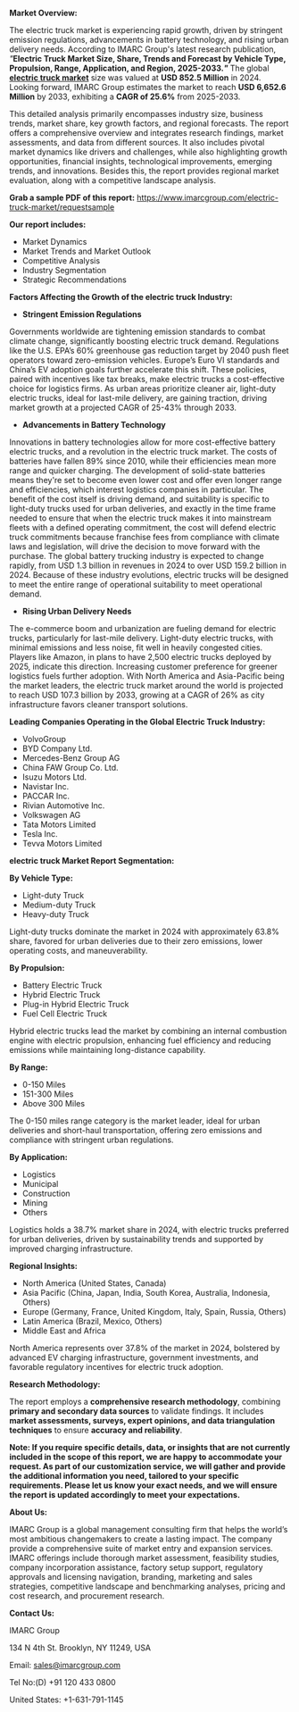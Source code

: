 **Market Overview:**

The electric truck market is experiencing rapid growth, driven by stringent emission regulations, advancements in battery technology, and rising urban delivery needs. According to IMARC Group's latest research publication, _"_**Electric Truck Market Size, Share, Trends and Forecast by Vehicle Type, Propulsion, Range, Application, and Region, 2025-2033._"_** The global **[electric truck market](https://www.imarcgroup.com/electric-truck-market)** size was valued at **USD 852.5 Million** in 2024. Looking forward, IMARC Group estimates the market to reach **USD 6,652.6 Million** by 2033, exhibiting a **CAGR of 25.6%** from 2025-2033. 

This detailed analysis primarily encompasses industry size, business trends, market share, key growth factors, and regional forecasts. The report offers a comprehensive overview and integrates research findings, market assessments, and data from different sources. It also includes pivotal market dynamics like drivers and challenges, while also highlighting growth opportunities, financial insights, technological improvements, emerging trends, and innovations. Besides this, the report provides regional market evaluation, along with a competitive landscape analysis.

**Grab a sample PDF of this report:** https://www.imarcgroup.com/electric-truck-market/requestsample

**Our report includes:**

*   Market Dynamics
*   Market Trends and Market Outlook
*   Competitive Analysis
*   Industry Segmentation
*   Strategic Recommendations

**Factors Affecting the Growth of the electric truck Industry:**

*   **Stringent Emission Regulations**

Governments worldwide are tightening emission standards to combat climate change, significantly boosting electric truck demand. Regulations like the U.S. EPA’s 60% greenhouse gas reduction target by 2040 push fleet operators toward zero-emission vehicles. Europe’s Euro VI standards and China’s EV adoption goals further accelerate this shift. These policies, paired with incentives like tax breaks, make electric trucks a cost-effective choice for logistics firms. As urban areas prioritize cleaner air, light-duty electric trucks, ideal for last-mile delivery, are gaining traction, driving market growth at a projected CAGR of 25-43% through 2033.

*   **Advancements in Battery Technology**

Innovations in battery technologies allow for more cost-effective battery electric trucks, and a revolution in the electric truck market. The costs of batteries have fallen 89% since 2010, while their efficiencies mean more range and quicker charging. The development of solid-state batteries means they're set to become even lower cost and offer even longer range and efficiencies, which interest logistics companies in particular. The benefit of the cost itself is driving demand, and suitability is specific to light-duty trucks used for urban deliveries, and exactly in the time frame needed to ensure that when the electric truck makes it into mainstream fleets with a defined operating commitment, the cost will defend electric truck commitments because franchise fees from compliance with climate laws and legislation, will drive the decision to move forward with the purchase. The global battery trucking industry is expected to change rapidly, from USD 1.3 billion in revenues in 2024 to over USD 159.2 billion in 2024. Because of these industry evolutions, electric trucks will be designed to meet the entire range of operational suitability to meet operational demand.

*   **Rising Urban Delivery Needs**

The e-commerce boom and urbanization are fueling demand for electric trucks, particularly for last-mile delivery. Light-duty electric trucks, with minimal emissions and less noise, fit well in heavily congested cities. Players like Amazon, in plans to have 2,500 electric trucks deployed by 2025, indicate this direction. Increasing customer preference for greener logistics fuels further adoption. With North America and Asia-Pacific being the market leaders, the electric truck market around the world is projected to reach USD 107.3 billion by 2033, growing at a CAGR of 26% as city infrastructure favors cleaner transport solutions.

**Leading Companies Operating in the Global Electric Truck Industry:**

*   VolvoGroup
*   BYD Company Ltd.
*   Mercedes-Benz Group AG
*   China FAW Group Co. Ltd.
*   Isuzu Motors Ltd.
*   Navistar Inc.
*   PACCAR Inc.
*   Rivian Automotive Inc.
*   Volkswagen AG
*   Tata Motors Limited
*   Tesla Inc.
*   Tevva Motors Limited

**electric truck Market Report Segmentation:**

**By Vehicle Type:**

*   Light-duty Truck
*   Medium-duty Truck
*   Heavy-duty Truck

Light-duty trucks dominate the market in 2024 with approximately 63.8% share, favored for urban deliveries due to their zero emissions, lower operating costs, and maneuverability.

**By Propulsion:**

*   Battery Electric Truck
*   Hybrid Electric Truck
*   Plug-in Hybrid Electric Truck
*   Fuel Cell Electric Truck

Hybrid electric trucks lead the market by combining an internal combustion engine with electric propulsion, enhancing fuel efficiency and reducing emissions while maintaining long-distance capability.

**By Range:**

*   0-150 Miles
*   151-300 Miles
*   Above 300 Miles

The 0-150 miles range category is the market leader, ideal for urban deliveries and short-haul transportation, offering zero emissions and compliance with stringent urban regulations.

**By Application:**

*   Logistics
*   Municipal
*   Construction
*   Mining
*   Others

Logistics holds a 38.7% market share in 2024, with electric trucks preferred for urban deliveries, driven by sustainability trends and supported by improved charging infrastructure.

**Regional Insights:**

*   North America (United States, Canada)
*   Asia Pacific (China, Japan, India, South Korea, Australia, Indonesia, Others)
*   Europe (Germany, France, United Kingdom, Italy, Spain, Russia, Others)
*   Latin America (Brazil, Mexico, Others)
*   Middle East and Africa

North America represents over 37.8% of the market in 2024, bolstered by advanced EV charging infrastructure, government investments, and favorable regulatory incentives for electric truck adoption.

**Research Methodology:**

The report employs a **comprehensive research methodology**, combining **primary and secondary data sources** to validate findings. It includes **market assessments, surveys, expert opinions, and data triangulation techniques** to ensure **accuracy and reliability**.

**Note: If you require specific details, data, or insights that are not currently included in the scope of this report, we are happy to accommodate your request. As part of our customization service, we will gather and provide the additional information you need, tailored to your specific requirements. Please let us know your exact needs, and we will ensure the report is updated accordingly to meet your expectations.**

**About Us:**

IMARC Group is a global management consulting firm that helps the world’s most ambitious changemakers to create a lasting impact. The company provide a comprehensive suite of market entry and expansion services. IMARC offerings include thorough market assessment, feasibility studies, company incorporation assistance, factory setup support, regulatory approvals and licensing navigation, branding, marketing and sales strategies, competitive landscape and benchmarking analyses, pricing and cost research, and procurement research.

**Contact Us:**

IMARC Group

134 N 4th St. Brooklyn, NY 11249, USA

Email: sales@imarcgroup.com

Tel No:(D) +91 120 433 0800

United States: +1-631-791-1145
